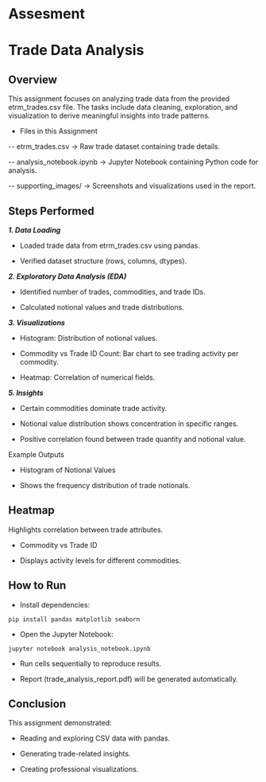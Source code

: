 # Assesment

# Trade Data Analysis
## Overview

This assignment focuses on analyzing trade data from the provided etrm_trades.csv file.
The tasks include data cleaning, exploration, and visualization to derive meaningful insights into trade patterns.

- Files in this Assignment

-- etrm_trades.csv → Raw trade dataset containing trade details.

-- analysis_notebook.ipynb → Jupyter Notebook containing Python code for analysis.

-- supporting_images/ → Screenshots and visualizations used in the report.

## Steps Performed
***1. Data Loading***

- Loaded trade data from etrm_trades.csv using pandas.

- Verified dataset structure (rows, columns, dtypes).

***2. Exploratory Data Analysis (EDA)***

- Identified number of trades, commodities, and trade IDs.

- Calculated notional values and trade distributions.

***3. Visualizations***

- Histogram: Distribution of notional values.

- Commodity vs Trade ID Count: Bar chart to see trading activity per commodity.

- Heatmap: Correlation of numerical fields.

***5. Insights***

- Certain commodities dominate trade activity.

- Notional value distribution shows concentration in specific ranges.

- Positive correlation found between trade quantity and notional value.

Example Outputs
- Histogram of Notional Values

- Shows the frequency distribution of trade notionals.

## Heatmap

Highlights correlation between trade attributes.

- Commodity vs Trade ID

- Displays activity levels for different commodities.

## How to Run

- Install dependencies:
```
pip install pandas matplotlib seaborn
```

- Open the Jupyter Notebook:
```
jupyter notebook analysis_notebook.ipynb
```

- Run cells sequentially to reproduce results.

- Report (trade_analysis_report.pdf) will be generated automatically.

## Conclusion

This assignment demonstrated:

- Reading and exploring CSV data with pandas.

- Generating trade-related insights.

- Creating professional visualizations.

